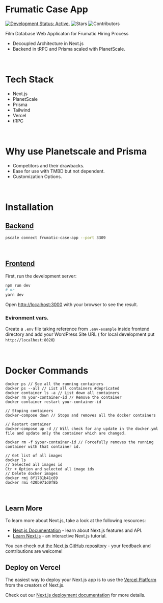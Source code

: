 # Frumatic Case App
[![Development Status: Active.](https://www.repostatus.org/badges/latest/active.svg)](https://www.repostatus.org/#active)
![Stars](https://img.shields.io/github/stars/janberkucar/Frumatic_Case_App?label=%E2%AD%90%20Stars)
![Contributors](https://img.shields.io/github/contributors/janberkucar/Frumatic_Case_App??color=red)

Film Database Web Applicaton for Frumatic Hiring Process
- Decoupled Architecture in Next.js
- Backend in tRPC and Prisma scaled with PlanetScale.

<br>

# Tech Stack
  - Next.js
  - PlanetScale
  - Prisma
  - Tailwind
  - Vercel
  - tRPC

<br>

# Why use Planetscale and Prisma
  - Competitors and their drawbacks.
  - Ease for use with TMBD but not dependent.
  - Customization Options.
<br>

# Installation

## [Backend](https://github.com/CanberkUcar/Ustad_WEB/tree/master/backend)

```bash
pscale connect frumatic-case-app --port 3309
```


<br>

## [Frontend](https://github.com/CanberkUcar/Ustad_WEB/tree/master/frontend)

First, run the development server:

```bash
npm run dev
# or
yarn dev
```

Open [http://localhost:3000](http://localhost:3000) with your browser to see the result.

### Evironment vars. 
Create a `.env` file taking reference from `.env-example` inside frontend directory and add your WordPress Site URL ( for local development put `http://localhost:8020`)

<br>

# Docker Commands
```shell script
docker ps // See all the running containers
docker ps --all // List all containers #depricated
docker container ls -a // List down all containers 
docker rm your-container-id // Remove the container
docker container restart your-container-id

// Stoping containers
docker-compose down // Stops and removes all the docker containers

// Restart container
docker-compose up -d // Will check for any update in the docker.yml file and update only the container which are changed.

docker rm -f $your-container-id // Forcefully removes the running container with that container id.

// Get list of all images
docker ls
// Selected all images id
Ctr + Option and selected all image ids
// Delete docker images
docker rmi 8f1781b41c89
docker rmi 420b971d0f8b
```
<br>

## Learn More

To learn more about Next.js, take a look at the following resources:

- [Next.js Documentation](https://nextjs.org/docs) - learn about Next.js features and API.
- [Learn Next.js](https://nextjs.org/learn) - an interactive Next.js tutorial.

You can check out [the Next.js GitHub repository](https://github.com/vercel/next.js/) - your feedback and contributions are welcome!

## Deploy on Vercel

The easiest way to deploy your Next.js app is to use the [Vercel Platform](https://vercel.com/new?utm_medium=default-template&filter=next.js&utm_source=create-next-app&utm_campaign=create-next-app-readme) from the creators of Next.js.

Check out our [Next.js deployment documentation](https://nextjs.org/docs/deployment) for more details.
